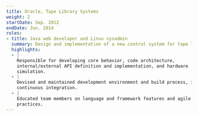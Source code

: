 ```yaml
---
title: Oracle, Tape Library Systems
weight: 2
startDate: Sep. 2012
endDate: Jun. 2014
roles:
- title: Java web developer and Linux sysadmin
  summary: Design and implementation of a new control system for tape libraries.
  highlights:
  - |
    Responsible for developing core behavior, code architecture,
    internal/external API definition and implementation, and hardware
    simulation.
  - |
    Devised and maintained development environment and build process, including
    continuous integration.
  - |
    Educated team members on language and framework features and agile
    practices.
---
```

